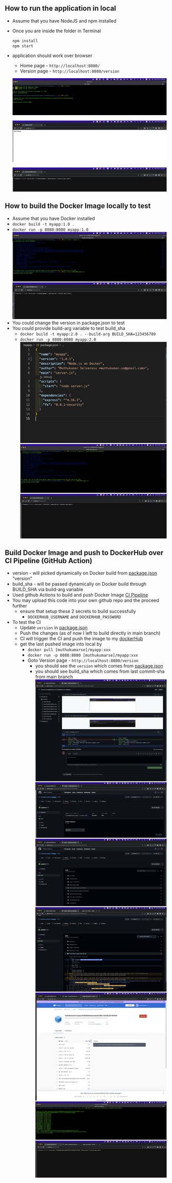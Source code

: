 ## How to run the application in local
- Assume that you have NodeJS and npm installed
- Once you are inside the folder in Terminal
  ```
  npm install
  npm start
  ```
- application should work over browser 
  - Home page - `http://localhost:8080/`
  - Version page - `http://localhost:8080/version`

  ![local-dev](./evidence/local-dev.png)

  ![home-page](./evidence/rest-home.png) 

  ![version-page](./evidence/rest-version.png)


## How to build the Docker Image locally to test
- Assume that you have Docker installed
- `docker build -t myapp:1.0 .`
- `docker run -p 8080:8080 myapp:1.0`
  ![local-docker-build-run](./evidence/local-docker-build-run.png)
  ![local-docker-build-run-output](./evidence/local-docker-build-run-output.png)
- You could change the version in package.json to test 
- You could provide build-arg variable to test build_sha
  - `docker build -t myapp:2.0 . --build-arg BUILD_SHA=123456789`
  - `docker run -p 8080:8080 myapp:2.0`
  ![local-version-update](./evidence/local-version-update.png)
  ![local-docker-build-run-with-update](./evidence/local-docker-build-run-with-update.png)
  ![local-docker-build-run-with-update-output](./evidence/local-docker-build-run-with-update-output.png)


## Build Docker Image  and push to DockerHub over CI Pipeline (GitHub Action)
- version - will picked dynamically on Docker build from [package.json](./package.json) "version" 
- build_sha - will be passed dynamically on Docker build through BUILD_SHA via build-arg variable
- Used github Actions to build and push Docker Image [CI Pipeline](./.github/workflows/docker-image.yml)
- You may upload this code into your own github repo and the proceed further
  - ensure that setup these 2 secrets to build successfully
    - `DOCKERHUB_USERNAME` and `DOCKERHUB_PASSWORD`
- To test the CI
  - Update `version` in [package.json](./package.json)
  - Push the changes (as of now I left to build directly in main branch)
  - CI will trigger the CI and push the image to my [dockerHub](https://hub.docker.com/repository/docker/[muthukumarse]/myapp/general) 
  - get the last pushed image into local by
    - `docker pull [muthukumarse]/myapp:xxx`
    - `docker run -p 8080:8080 [muthukumarse]/myapp:xxx`
    - Goto Version page - `http://localhost:8080/version`
      - you should see the `version` which comes from [package.json](./package.json)
      - you should see build_sha which comes from last commit-sha from main branch
      ![git-update-push](./evidence/git-update-push.png) 
      ![github-action-build-status](./evidence/github-action-build-status.png) 
      ![github-action-build-steps](./evidence/github-action-build-steps.png) 
      ![github-action-build-push-image-tag](./evidence/github-action-build-push-image-tag.png) 
      ![docker-hub-pushed-image-tag](./evidence/docker-hub-pushed-image-tag.png) 
      ![docker-pull-latest-iamge-and-run](./evidence/docker-pull-latest-iamge-and-run.png) 
      ![docker-pull-latest-iamge-and-run-output](./evidence/docker-pull-latest-iamge-and-run-output.png) 

